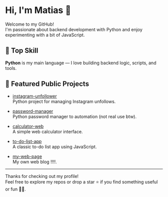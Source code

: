# Hi, I'm Matias 👋

Welcome to my GitHub!  
I'm passionate about backend development with Python and enjoy experimenting with a bit of JavaScript.

## 🐍 Top Skill
**Python** is my main language — I love building backend logic, scripts, and tools.

## 📂 Featured Public Projects

- [instagram-unfollower](https://github.com/C5rsdMat1X5/instagram-unfollower)  
  Python project for managing Instagram unfollows.

- [password-manager](https://github.com/C5rsdMat1X5/password-manager-app)  
  Python password manager to automation (not real use btw).

- [calculator-web](https://matias-calculator-web.onrender.com)  
  A simple web calculator interface.

- [to-do-list-app](https://matias-todo-list-web)  
  A classic to-do list app using JavaScript.

- [my-web-page](https://matias-web-page.onrender.com)  
  My own web blog !!!!.

---

Thanks for checking out my profile!  
Feel free to explore my repos or drop a star ⭐️ if you find something useful or fun 🤷‍♂️.
